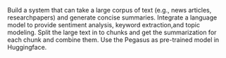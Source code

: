 Build a system that can take a large corpus of text (e.g., news articles, researchpapers) and generate concise summaries. 
Integrate a language model to provide sentiment analysis, keyword extraction,and topic modeling.
Split the large text in to chunks and get the summarization for each chunk and combine them.
Use the Pegasus as pre-trained model in Huggingface.
